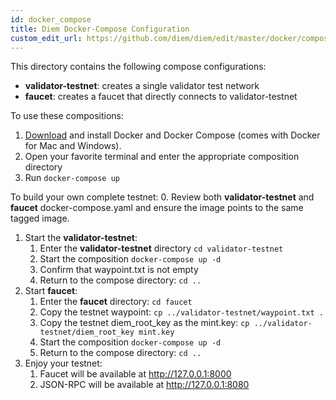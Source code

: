 ```yaml
---
id: docker_compose
title: Diem Docker-Compose Configuration
custom_edit_url: https://github.com/diem/diem/edit/master/docker/compose/README.md
---
```


This directory contains the following compose configurations:
* **validator-testnet**: creates a single validator test network
* **faucet**: creates a faucet that directly connects to validator-testnet

To use these compositions:
1. [Download](https://docs.docker.com/install/) and install Docker and Docker Compose (comes with Docker for Mac and Windows).
2. Open your favorite terminal and enter the appropriate composition directory
3. Run `docker-compose up`

To build your own complete testnet:
0. Review both **validator-testnet** and **faucet** docker-compose.yaml and ensure the image points to the same tagged image.
1. Start the **validator-testnet**:
    1. Enter the **validator-testnet** directory `cd validator-testnet`
    2. Start the composition `docker-compose up -d`
    3. Confirm that waypoint.txt is not empty
    4. Return to the compose directory: `cd ..`
2. Start **faucet**:
    1. Enter the **faucet** directory: `cd faucet`
    2. Copy the testnet waypoint: `cp ../validator-testnet/waypoint.txt .`
    3. Copy the testnet diem_root_key as the mint.key: `cp ../validator-testnet/diem_root_key mint.key`
    4. Start the composition `docker-compose up -d`
    5. Return to the compose directory: `cd ..`
3. Enjoy your testnet:
    1. Faucet will be available at http://127.0.0.1:8000
    2. JSON-RPC will be available at http://127.0.0.1:8080
